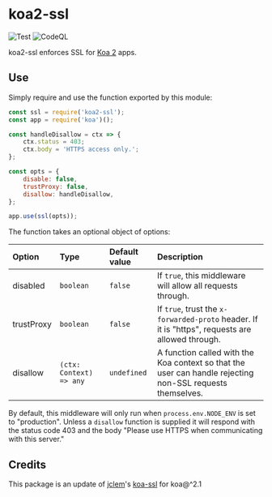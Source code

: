 # koa2-ssl

![Test](https://github.com/alepee/koa2-ssl/actions/workflows/npm-test.yml/badge.svg)
![CodeQL](https://github.com/alepee/koa2-ssl/actions/workflows/codeql-analysis.yml/badge.svg)

koa2-ssl enforces SSL for [Koa 2][koa] apps.

## Use

Simply require and use the function exported by this module:

```javascript
const ssl = require('koa2-ssl');
const app = require('koa')();

const handleDisallow = ctx => {
    ctx.status = 403;
    ctx.body = 'HTTPS access only.';
};

const opts = {
    disable: false,
    trustProxy: false,
    disallow: handleDisallow,
};

app.use(ssl(opts));
```

The function takes an optional object of options:

|Option|Type|Default value|Description|
|:-----|:---|:------------|:----------|
|disabled|`boolean`|`false`|If `true`, this middleware will allow all requests through.|
|trustProxy|`boolean`|`false`|If `true`, trust the `x-forwarded-proto` header. If it is "https", requests are allowed through.|
|disallow|`(ctx: Context) => any`|`undefined`|A function called with the Koa context so that the user can handle rejecting non-SSL requests themselves.|

By default, this middleware will only run when `process.env.NODE_ENV` is set to
"production". Unless a `disallow` function is supplied it will respond with the
status code 403 and the body "Please use HTTPS when communicating with this
server."

[koa]: https://github.com/koajs/koa

## Credits

This package is an update of [jclem](https://github.com/jclem)'s [koa-ssl](https://github.com/jclem/koa-ssl) for koa@^2.1
